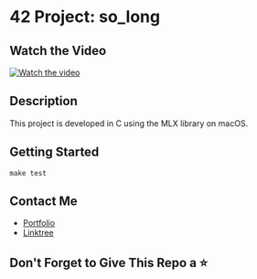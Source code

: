 # 42 Project: so_long

## Watch the Video
[![Watch the video](https://andreianghi.ddns.net/Assets/img/progetti/aa.png)](https://andreianghi.ddns.net/Assets/img/progetti/1724.webm)

## Description
This project is developed in C using the MLX library on macOS.

## Getting Started
```
make test
```

## Contact Me
- [Portfolio](https://andreianghi.ddns.net)
- [Linktree](https://socialandreianghi.ddns.net)

## Don't Forget to Give This Repo a ⭐